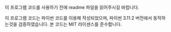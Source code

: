 이 프로그램 코드를 사용하기 전에 readme 파일을 읽어주시길 바랍니다.

이 프로그램 코드는 파이썬 코드를 이용해 작성되었으며, 파이썬 3.11.2 버전에서 동작하는것을 검증하였습니다.
본 코드는 MIT 라이센스를 준수합니다.